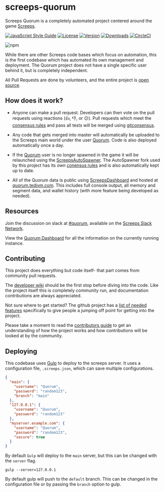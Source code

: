 # screeps-quorum

Screeps Quorum is a completely automated project centered around the game
[Screeps](https://screeps.com/).

[![JavaScript Style Guide](https://img.shields.io/badge/code_style-standard-brightgreen.svg)](https://standardjs.com)
[![License](https://img.shields.io/npm/l/screepsbot-quorum.svg)](https://npmjs.com/package/screepsbot-quorum)
[![Version](https://img.shields.io/npm/v/screepsbot-quorum.svg)](https://npmjs.com/package/screepsbot-quorum)
[![Downloads](https://img.shields.io/npm/dw/screepsbot-quorum.svg)](https://npmjs.com/package/screepsbot-quorum)
[![CircleCI](https://circleci.com/gh/ScreepsQuorum/screeps-quorum/tree/master.svg?style=shield)](https://circleci.com/gh/ScreepsQuorum/screeps-quorum/tree/master)

![npm](https://nodei.co/npm/screepsbot-quorum.png "NPM")

While there are other Screeps code bases which focus on automation, this is the
first codebase which has automated its own management and deployment. The Quorum
project does not have a single specific user behind it, but is completely
independent.

All Pull Requests are done by volunteers, and the entire project is
[open source](https://github.com/ScreepsQuorum/screeps-quorum/blob/master/LICENSE).

## How does it work?

* Anyone can make a pull request. Developers can then vote on the pull requests
  using reactions (:+1:, :-1:, or :confused:). Pull requests which meet the
  [consensus rules](https://github.com/ScreepsQuorum/screeps-quorum/blob/master/.gitconsensus.yaml)
  and pass all tests will be merged using
  [gitconsensus](https://pypi.python.org/pypi/gitconsensus).

* Any code that gets merged into master will automatically be uploaded to the
  Screeps main world under the user
  [Quorum](https://screeps.com/a/#!/profile/Quorum). Code is also deployed
  automatically once a day.

* If the [Quorum](https://screeps.com/a/#!/profile/Quorum) user is no longer
  spawned in the game it will be relaunched using the
  [ScreepsAutoSpawner](https://github.com/tedivm/ScreepsAutoSpawner). The
  AutoSpawner fork used by this project has its own
  [conensus rules](https://github.com/ScreepsQuorum/ScreepsAutoSpawner/blob/master/.gitconsensus.yaml)
  and is also automatically kept up to date.

* All of the Quorum data is public using
  [ScreepsDashboard](https://github.com/tedivm/ScreepsDashboard) and hosted at
  [quorum.tedivm.com](http://quorum.tedivm.com/). This includes full console
  output, all memory and segment data, and wallet history (with more feature
  being developed as needed).

## Resources

Join the discussion on slack at
[#quorum](https://screeps.slack.com/messages/quorum/), available on the
[Screeps Slack Network](http://chat.screeps.com/).

View the [Quorum Dashboard](http://quorum.tedivm.com/) for all the information
on the currently running instance.

## Contributing

This project does everything but code itself- that part comes from community
pull requests.

The [developer wiki](https://github.com/ScreepsQuorum/screeps-quorum/wiki)
should be the first stop before diving into the code. Like the project itself
this is completely community run, and documentation contributions are always
appreciated.

Not sure where to get started? The github project has a
[list of needed features](https://github.com/ScreepsQuorum/screeps-quorum/issues)
specifically to give people a jumping off point for getting into the project.

Please take a moment to read the
[contributors guide](https://github.com/ScreepsQuorum/screeps-quorum/blob/master/CONTRIBUTING.md)
to get an understanding of how the project works and how contributions will be
looked at by the community.

## Deploying

This codebase uses [Gulp](https://gulpjs.com/) to deploy to the screeps server.
It uses a configuration file, `.screeps.json`, which can save multiple
configurations.

```json
{
  "main": {
    "username": "Quorum",
    "password": "random123",
    "branch": "main"
  },
  "127.0.0.1": {
    "username": "Quorum",
    "password": "random123"
  },
  "myserver.example.com": {
    "username": "Quorum",
    "password": "random123",
    "secure": true
  }
}
```

By default `Gulp` will deploy to the `main` server, but this can be changed with
the `server` flag.

```
gulp --server=127.0.0.1
```

By default gulp will push to the `default` branch. This can be changed in the
configuration file or by passing the `branch` option to gulp.
